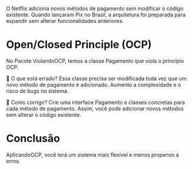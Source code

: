 O Netflix adiciona novos métodos de pagamento sem modificar o código existente. 
Quando lançaram Pix no Brasil, a arquitetura foi preparada para expandir sem alterar funcionalidades anteriores.

# Open/Closed Principle (OCP)

No Pacote ViolandoOCP, temos a classe Pagamento que viola o princípio OCP.

🛑 O que está errado?
Essa classe precisa ser modificada toda vez que um novo método de pagamento é adicionado.
Aumento a complexidade e o risco de bugs no sistema.

🔧 Como corrigir?
Crie uma interface Pagamento e classes concretas para cada método de pagamento.
Assim, você pode adicionar novos métodos sem alterar o código existente.

# Conclusão
AplicandoOCP, você terá um sistema mais flexível e menos propenso a erros.